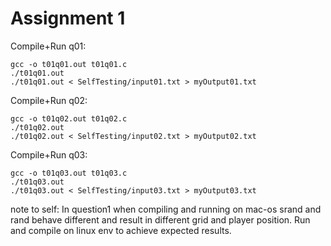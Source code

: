 # Assignment 1

Compile+Run q01:

    gcc -o t01q01.out t01q01.c
    ./t01q01.out
    ./t01q01.out < SelfTesting/input01.txt > myOutput01.txt

Compile+Run q02:

    gcc -o t01q02.out t01q02.c
    ./t01q02.out
    ./t01q02.out < SelfTesting/input02.txt > myOutput02.txt

Compile+Run q03:

    gcc -o t01q03.out t01q03.c
    ./t01q03.out
    ./t01q03.out < SelfTesting/input03.txt > myOutput03.txt

note to self: 
    In question1 when compiling and running on mac-os srand and rand behave different and result in different grid and player position.
    Run and compile on linux env to achieve expected results.